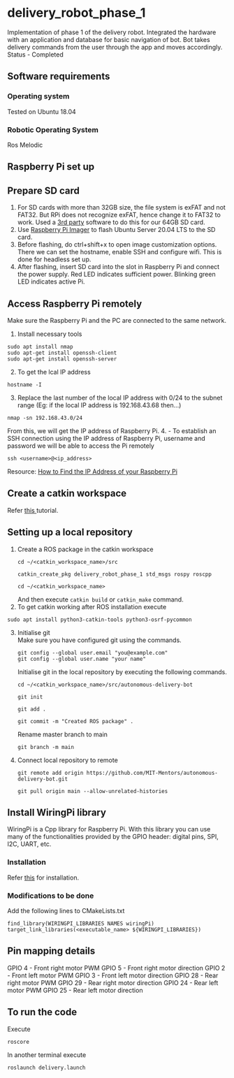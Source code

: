 # delivery_robot_phase_1
Implementation of phase 1 of the delivery robot. Integrated the hardware with an application and database for basic navigation of bot. Bot takes delivery commands from the user through the app and moves accordingly. Status - Completed

## Software requirements

### Operating system
Tested on Ubuntu 18.04

### Robotic Operating System
Ros Melodic

## Raspberry Pi set up

## Prepare SD card
1. For SD cards with more than 32GB size, the file system is exFAT and not FAT32. But RPi does not recognize exFAT, hence change it to FAT32 to work. Used a [3rd party](https://www.diskpart.com/download-home.html) software to do this for our 64GB SD card.
2. Use [Raspberry Pi Imager](https://www.raspberrypi.com/software/) to flash Ubuntu Server 20.04 LTS to the SD card.
3. Before flashing, do ctrl+shift+x to open image customization options. There we can set the hostname, enable SSH and configure wifi. This is done for headless set up.
4. After flashing, insert SD card into the slot in Raspberry Pi and connect the power supply. Red LED indicates sufficient power. Blinking green LED indicates active Pi.

## Access Raspberry Pi remotely

Make sure the Raspberry Pi and the PC are connected to the same network.

1. Install necessary tools
```
sudo apt install nmap
sudo apt-get install openssh-client
sudo apt-get install openssh-server
```
2. To get the lcal IP address
```
hostname -I
```
3. Replace the last number of the local IP address with 0/24 to the subnet range (Eg: if the local IP address is 192.168.43.68 then...)
```
nmap -sn 192.168.43.0/24
```
From this, we will get the IP address of Raspberry Pi.
4. - To establish an SSH connection using the IP address of Raspberry Pi, username and password we will be able to access the Pi remotely
```
ssh <username>@<ip_address>
```
Resource: [How to Find the IP Address of your Raspberry Pi](https://raspberryexpert.com/find-raspberry-pi-ip-address/)

## Create a catkin workspace
Refer [this ](http://wiki.ros.org/catkin/Tutorials/create_a_workspace) tutorial.

## Setting up a local repository
1. Create a ROS package in the catkin workspace
    ```
    cd ~/<catkin_workspace_name>/src
    ```
    ```
    catkin_create_pkg delivery_robot_phase_1 std_msgs rospy roscpp
    ```
    ```
    cd ~/<catkin_workspace_name>
    ```
    And then execute ```catkin build``` or ```catkin_make``` command.
2. To get catkin working after ROS installation execute
```
sudo apt install python3-catkin-tools python3-osrf-pycommon
```

3. Initialise git <br />
Make sure you have configured git using the commands.
    ```
    git config --global user.email "you@example.com"
    git config --global user.name "your name"
    ```
    Initialise git in the local repository by executing the following commands.
    ```
    cd ~/<catkin_workspace_name>/src/autonomous-delivery-bot
    ```
    ```
    git init
    ```
    ```
    git add .
    ```
    ```
    git commit -m "Created ROS package" .
    ```
    Rename master branch to main
    ```
    git branch -m main
    ```

4.  Connect local repository to remote
    ```
    git remote add origin https://github.com/MIT-Mentors/autonomous-delivery-bot.git
    ```
    ```
    git pull origin main --allow-unrelated-histories
    ```

## Install WiringPi library

WiringPi is a Cpp library for Raspberry Pi. With this library you can use many of the functionalities provided by the GPIO header: digital pins, SPI, I2C, UART, etc.

### Installation
Refer [this](http://wiringpi.com/download-and-install/) for installation.

### Modifications to be done
Add the following lines to CMakeLists.txt
```
find_library(WIRINGPI_LIBRARIES NAMES wiringPi)
target_link_libraries(<executable_name> ${WIRINGPI_LIBRARIES})
```

## Pin mapping details

GPIO 4 - Front right motor PWM
GPIO 5 - Front right motor direction
GPIO 2 - Front left motor PWM
GPIO 3 - Front left motor direction
GPIO 28 - Rear right motor PWM
GPIO 29 - Rear right motor direction
GPIO 24 - Rear left motor PWM
GPIO 25 - Rear left motor direction

## To run the code
Execute
```
roscore
```
In another terminal execute
```
roslaunch delivery.launch
```